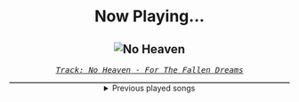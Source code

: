 <div align="center"> 
<h1>Now Playing...</h1>

![No Heaven](https://i.scdn.co/image/ab67616d00001e025828477450d87f0cbf1e1480)
--
_<samp><a href="https://open.spotify.com/track/5MQW7iudue2psqBoTcDANY">Track: No Heaven - For The Fallen Dreams</a></samp>_

<div style="border: 1px #4B5054 solid"></div>
<details>
  <summary>
    Previous played songs
  </summary>
  <table>
    <thead>
      <tr>
        <th>
          Artist
        </th>
        <th>
          Song
        </th>
        <th>
          Link
        </th>
      </tr>
    </thead>
    <tbody>
      <tr><td>For The Fallen Dreams</td><td>No Heaven</td><td><a href="https://open.spotify.com/track/5MQW7iudue2psqBoTcDANY">https://open.spotify.com/track/5MQW7iudue2psqBoTcDANY</a></td></tr><tr><td>BOI WHAT</td><td>Neon Tide</td><td><a href="https://open.spotify.com/track/1GgWVPFbgoDKoaB7gFayDI">https://open.spotify.com/track/1GgWVPFbgoDKoaB7gFayDI</a></td></tr><tr><td>Currents</td><td>Remember Me</td><td><a href="https://open.spotify.com/track/3zwdN4h7DNlGlm3w4KylOM">https://open.spotify.com/track/3zwdN4h7DNlGlm3w4KylOM</a></td></tr><tr><td>Polaris</td><td>Inhumane</td><td><a href="https://open.spotify.com/track/4JpUHYV5xwiBHx9wnTSjh1">https://open.spotify.com/track/4JpUHYV5xwiBHx9wnTSjh1</a></td></tr><tr><td>Emmure</td><td>(F)Inally (U)Nderstanding (N)Othing</td><td><a href="https://open.spotify.com/track/1NYlPHjmopAthEDeIGfJo3">https://open.spotify.com/track/1NYlPHjmopAthEDeIGfJo3</a></td></tr><tr><td>Resolve</td><td>Ignite</td><td><a href="https://open.spotify.com/track/7xtrNEYYWcRyMy7fKDppyP">https://open.spotify.com/track/7xtrNEYYWcRyMy7fKDppyP</a></td></tr><tr><td>From Ashes to New</td><td>Nightmare</td><td><a href="https://open.spotify.com/track/0u9PGHiydskvvPmyPVvm73">https://open.spotify.com/track/0u9PGHiydskvvPmyPVvm73</a></td></tr><tr><td>We Came As Romans</td><td>Golden</td><td><a href="https://open.spotify.com/track/4ptzVhD7TWh4aBkhWEzz0o">https://open.spotify.com/track/4ptzVhD7TWh4aBkhWEzz0o</a></td></tr><tr><td>Attila</td><td>Bite Your Tongue</td><td><a href="https://open.spotify.com/track/1lnW6hdkIDZU6JA53R0emi">https://open.spotify.com/track/1lnW6hdkIDZU6JA53R0emi</a></td></tr><tr><td>Unprocessed</td><td>Die On The Cross Of The Martyr</td><td><a href="https://open.spotify.com/track/2MuPNWG7PIUQccZljWGx6W">https://open.spotify.com/track/2MuPNWG7PIUQccZljWGx6W</a></td></tr><tr><td>Deficit</td><td>Bodydrop</td><td><a href="https://open.spotify.com/track/06AOwIOFtcGdp1fuOcb1Wy">https://open.spotify.com/track/06AOwIOFtcGdp1fuOcb1Wy</a></td></tr><tr><td>Fxcklosbicos</td><td>Destiny Awaits</td><td><a href="https://open.spotify.com/track/04aswacSmdNmOO70gjmmyq">https://open.spotify.com/track/04aswacSmdNmOO70gjmmyq</a></td></tr><tr><td>Rising Insane</td><td>High Hopes</td><td><a href="https://open.spotify.com/track/5SQuhY08ZtSZdfHFqeTPSA">https://open.spotify.com/track/5SQuhY08ZtSZdfHFqeTPSA</a></td></tr><tr><td>Peyton Parrish</td><td>Fallen Angel</td><td><a href="https://open.spotify.com/track/62O7XEZIpInRzYrFWqbjiw">https://open.spotify.com/track/62O7XEZIpInRzYrFWqbjiw</a></td></tr><tr><td>Andromida</td><td>Real - Instrumental</td><td><a href="https://open.spotify.com/track/389k3sdYRwEAvpU4iBsay8">https://open.spotify.com/track/389k3sdYRwEAvpU4iBsay8</a></td></tr><tr><td>Anbu Monastir</td><td>Hokage der Meere</td><td><a href="https://open.spotify.com/track/28ZbyUwjESEfkbQ0FMoR13">https://open.spotify.com/track/28ZbyUwjESEfkbQ0FMoR13</a></td></tr><tr><td>Polyphia</td><td>96 Quite Bitter Beings (CKY Cover) (Live at the Factory in Deep Ellum)</td><td><a href="https://open.spotify.com/track/0eoqefTJ5brEO5qDwCD8X9">https://open.spotify.com/track/0eoqefTJ5brEO5qDwCD8X9</a></td></tr><tr><td>Elephant Music</td><td>Kalla</td><td><a href="https://open.spotify.com/track/57okoKho7KCqmxSZkcJ4f7">https://open.spotify.com/track/57okoKho7KCqmxSZkcJ4f7</a></td></tr><tr><td>James Lowe</td><td>Abandoned Pripyat</td><td><a href="https://open.spotify.com/track/4mJHzO3s6nOfrwRaTpTdLb">https://open.spotify.com/track/4mJHzO3s6nOfrwRaTpTdLb</a></td></tr><tr><td>Atreyu</td><td>Insomnia</td><td><a href="https://open.spotify.com/track/31GNT6ID0t30BXgwMQwzXQ">https://open.spotify.com/track/31GNT6ID0t30BXgwMQwzXQ</a></td></tr>
    </tbody>
  </table>
</details>

</div>
